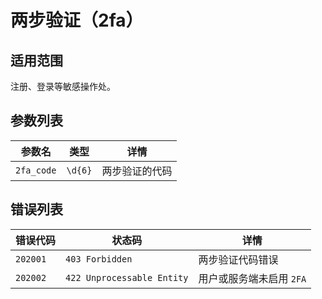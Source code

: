 # 两步验证（2fa）

## 适用范围

注册、登录等敏感操作处。

## 参数列表

| 参数名     | 类型    | 详情           |
| ---------- | ------- | -------------- |
| `2fa_code` | `\d{6}` | 两步验证的代码 |

## 错误列表

| 错误代码 | 状态码                     | 详情                     |
| -------- | -------------------------- | ------------------------ |
| `202001` | `403 Forbidden`            | 两步验证代码错误         |
| `202002` | `422 Unprocessable Entity` | 用户或服务端未启用 `2FA` |
